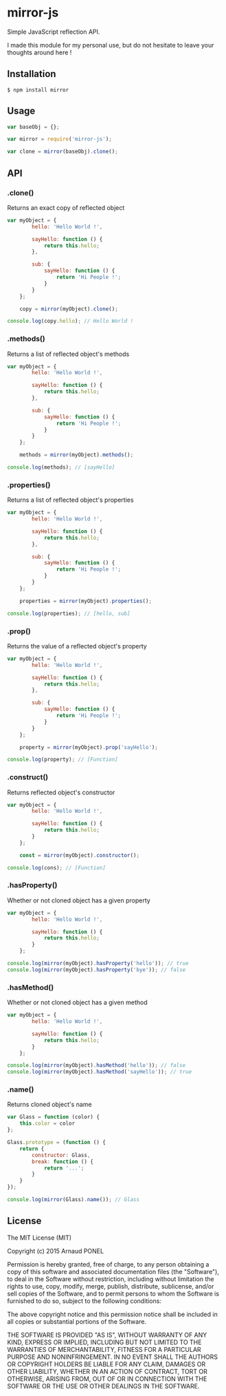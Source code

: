 # mirror-js

Simple JavaScript reflection API.

I made this module for my personal use, but do not hesitate to leave your thoughts around here !

## Installation

    $ npm install mirror

## Usage

```javascript
var baseObj = {};

var mirror = require('mirror-js');

var clone = mirror(baseObj).clone();
```

## API

### .clone()

Returns an exact copy of reflected object
    
```javascript
var myObject = {
        hello: 'Hello World !',

        sayHello: function () {
            return this.hello;
        },

        sub: {
            sayHello: function () {
                return 'Hi People !';
            }
        }
    };

    copy = mirror(myObject).clone();

console.log(copy.hello); // Hello World !
```

### .methods()

Returns a list of reflected object's methods

```javascript
var myObject = {
        hello: 'Hello World !',

        sayHello: function () {
            return this.hello;
        },

        sub: {
            sayHello: function () {
                return 'Hi People !';
            }
        }
    };

    methods = mirror(myObject).methods();

console.log(methods); // [sayHello]
```

### .properties()

Returns a list of reflected object's properties

```javascript
var myObject = {
        hello: 'Hello World !',

        sayHello: function () {
            return this.hello;
        },

        sub: {
            sayHello: function () {
                return 'Hi People !';
            }
        }
    };

    properties = mirror(myObject).properties();

console.log(properties); // [hello, sub]
```

### .prop()

Returns the value of a reflected object's property

```javascript
var myObject = {
        hello: 'Hello World !',

        sayHello: function () {
            return this.hello;
        },

        sub: {
            sayHello: function () {
                return 'Hi People !';
            }
        }
    };

    property = mirror(myObject).prop('sayHello'); 

console.log(property); // [Function]
```

### .construct()

Returns reflected object's constructor

```javascript
var myObject = {
        hello: 'Hello World !',

        sayHello: function () {
            return this.hello;
        }
    };

    const = mirror(myObject).constructor(); 

console.log(cons); // [Function]
```

### .hasProperty()

Whether or not cloned object has a given property

```javascript
var myObject = {
        hello: 'Hello World !',

        sayHello: function () {
            return this.hello;
        }
    }; 

console.log(mirror(myObject).hasProperty('hello')); // true
console.log(mirror(myObject).hasProperty('bye')); // false
```

### .hasMethod()

Whether or not cloned object has a given method

```javascript
var myObject = {
        hello: 'Hello World !',

        sayHello: function () {
            return this.hello;
        }
    }; 

console.log(mirror(myObject).hasMethod('hello')); // false
console.log(mirror(myObject).hasMethod('sayHello')); // true
```

### .name()

Returns cloned object's name

```javascript
var Glass = function (color) {
    this.color = color
};

Glass.prototype = (function () {
    return {
        constructor: Glass,
        break: function () {
            return '...';
        }
    }
});

console.log(mirror(Glass).name()); // Glass
```

## License

The MIT License (MIT)

Copyright (c) 2015 Arnaud PONEL

Permission is hereby granted, free of charge, to any person obtaining a copy
of this software and associated documentation files (the "Software"), to deal
in the Software without restriction, including without limitation the rights
to use, copy, modify, merge, publish, distribute, sublicense, and/or sell
copies of the Software, and to permit persons to whom the Software is
furnished to do so, subject to the following conditions:

The above copyright notice and this permission notice shall be included in all
copies or substantial portions of the Software.

THE SOFTWARE IS PROVIDED "AS IS", WITHOUT WARRANTY OF ANY KIND, EXPRESS OR
IMPLIED, INCLUDING BUT NOT LIMITED TO THE WARRANTIES OF MERCHANTABILITY,
FITNESS FOR A PARTICULAR PURPOSE AND NONINFRINGEMENT. IN NO EVENT SHALL THE
AUTHORS OR COPYRIGHT HOLDERS BE LIABLE FOR ANY CLAIM, DAMAGES OR OTHER
LIABILITY, WHETHER IN AN ACTION OF CONTRACT, TORT OR OTHERWISE, ARISING FROM,
OUT OF OR IN CONNECTION WITH THE SOFTWARE OR THE USE OR OTHER DEALINGS IN THE
SOFTWARE.
